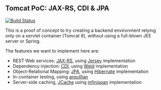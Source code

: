 ## Tomcat PoC: JAX-RS, CDI & JPA

[![Build Status](https://travis-ci.org/causyHome/tomcat-jersey-weld-hibernate.svg?branch=master)](https://travis-ci.org/causyHome/tomcat-jersey-weld-hibernate)

This is a proof of concept to try creating a backend environment relying only on a servlet container (Tomcat 8), without using a full-blown JEE server or Spring.

The features we want to implement here are:

  - REST Web services: [JAX-RS](https://jax-rs-spec.java.net), using [Jersey](https://jersey.java.net/) implementation
  - Dependency injection: [CDI](http://docs.oracle.com/javaee/6/tutorial/doc/giwhl.html), using [Weld](http://weld.cdi-spec.org/) implementation
  - Object-Relational Mapping: [JPA](http://www.oracle.com/technetwork/java/javaee/tech/persistence-jsp-140049.html), using [Hibernate](http://hibernate.org/) implementation
  - In-container testing, using [arquillian](arquillian.org)
  - Server-side caching, [JCache]() using [infinispan](infinispan.org/) implementation

